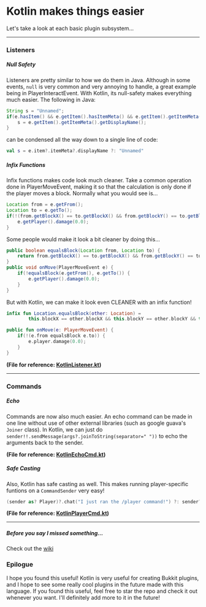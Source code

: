 # Kotlin makes things easier
Let's take a look at each basic plugin subsystem...

-----
### Listeners

##### Null Safety
Listeners are pretty similar to how we do them in Java. Although in some events, `null` is very common and very annoying to handle, a great example being in PlayerInteractEvent. With Kotlin, its null-safety makes everything much easier. The following in Java:
```Java
String s = "Unnamed";
if(e.hasItem() && e.getItem().hasItemMeta() && e.getItem().getItemMeta().hasDisplayName()) {
    s = e.getItem().getItemMeta().getDisplayName();
}
``` 
can be condensed all the way down to a single line of code:
```Kotlin
val s = e.item?.itemMeta?.displayName ?: "Unnamed"
```

##### Infix Functions
Infix functions makes code look much cleaner. Take a common operation done in PlayerMoveEvent, making it so that the calculation is only done if the player moves a block. Normally what you would see is...
```Java
Location from = e.getFrom();
Location to = e.getTo();
if(!(from.getBlockX() == to.getBlockX() && from.getBlockY() == to.getBlockY() && from.getBlockZ() == to.getBlockZ())) {
    e.getPlayer().damage(0.0);
}
```
Some people would make it look a bit cleaner by doing this...
```Java
public boolean equalsBlock(Location from, Location to) {
    return from.getBlockX() == to.getBlockX() && from.getBlockY() == to.getBlockY() && from.getBlockZ() == to.getBlockZ()
}
public void onMove(PlayerMoveEvent e) {
    if(!equalsBlock(e.getFrom(), e.getTo()) {
        e.getPlayer().damage(0.0);
    }
}
```
But with Kotlin, we can make it look even CLEANER with an infix function!
```Kotlin
infix fun Location.equalsBlock(other: Location) =
        this.blockX == other.blockX && this.blockY == other.blockY && this.blockZ == other.blockZ

public fun onMove(e: PlayerMoveEvent) {
    if(!(e.from equalsBlock e.to)) {
        e.player.damage(0.0);
    }
}
```

**(File for reference: [KotlinListener.kt](https://github.com/unon1100/KotlinPlugin/blob/master/src/main/java/com/deanveloper/kotlintest/KotlinListener.kt))**

------
### Commands

##### Echo
Commands are now also much easier. An echo command can be made in one line without use of other external libraries (such as google guava's `Joiner` class). In Kotlin, we can just do `sender!!.sendMessage(args?.joinToString(separator=" "))` to echo the arguments back to the sender.

**(File for reference: [KotlinEchoCmd.kt](https://github.com/unon1100/KotlinPlugin/blob/master/src/main/java/com/deanveloper/kotlintest/KotlinEchoCmd.kt))**

##### Safe Casting
Also, Kotlin has safe casting as well. This makes running player-specific funtions on a `CommandSender` very easy!
```Kotlin
(sender as? Player)?.chat("I just ran the /player command!") ?: sender?.sendMessage("You aren't a player :(")
```
**(File for reference: [KotlinPlayerCmd.kt](https://github.com/unon1100/KotlinPlugin/blob/master/src/main/java/com/deanveloper/kotlintest/KotlinPlayerCmd.kt))**

-----
##### Before you say I missed something...
Check out the [wiki](https://github.com/unon1100/KotlinPlugin/wiki)
### Epilogue
I hope you found this useful! Kotlin is very useful for creating Bukkit plugins, and I hope to see some really cool plugins in the future made with this language. If you found this useful, feel free to star the repo and check it out whenever you want. I'll definitely add more to it in the future!
